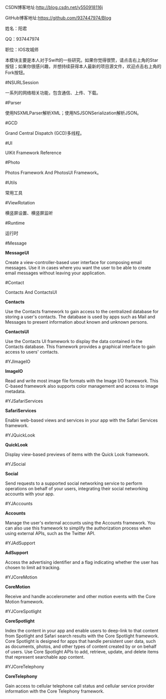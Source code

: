 CSDN博客地址:http://blog.csdn.net/y550918116j

GitHub博客地址:https://github.com/937447974/Blog

姓名：阳君

QQ：937447974

职位：IOS攻城师

本模块主要是本人对于Swift的一些研究。如果你觉得很赞，请点击右上角的Star按钮；如果你很感兴趣，并想持续获得本人最新的项目源文件，欢迎点击右上角的Fork按钮。

#NSURLSession

一系列的网络相关功能，包含通信、上传、下载。

#Parser

使用NSXMLParser解析XML；使用NSJSONSerialization解析JSON。

#GCD

Grand Central Dispatch (GCD)多线程。

#UI

UIKit Framework Reference

#Photo

Photos Framework And PhotosUI Framework。

#Utils

常用工具

#ViewRotation

横竖屏设置、横竖屏监听

#Runtime

运行时

#Message

**MessageUI**

Create a view-controller-based user interface for composing email messages. Use it in cases where you want the user to be able to create email messages without leaving your application.

#Contact

Contacts And ContactsUI

**Contacts**

Use the Contacts framework to gain access to the centralized database for storing a user's contacts. The database is used by apps such as Mail and Messages to present information about known and unknown persons.

**ContactsUI**

Use the Contacts UI framework to display the data contained in the Contacts database. This framework provides a graphical interface to gain access to users' contacts.


#YJImageIO

**ImageIO**

Read and write most image file formats with the Image I/O framework. This C-based framework also supports color management and access to image metadata.

#YJSafariServices

**SafariServices**

Enable web-based views and services in your app with the Safari Services framework.

#YJQuickLook

**QuickLook**

Display view-based previews of items with the Quick Look framework.

#YJSocial

**Social**

Send requests to a supported social networking service to perform operations on behalf of your users, integrating their social networking accounts with your app.

#YJAccounts

**Accounts**

Manage the user's external accounts using the Accounts framework. You can also use this framework to simplify the authorization process when using external APIs, such as the Twitter API.

#YJAdSupport

**AdSupport**

Access the advertising identifier and a flag indicating whether the user has chosen to limit ad tracking.

#YJCoreMotion

**CoreMotion**

Receive and handle accelerometer and other motion events with the Core Motion framework.

#YJCoreSpotlight

**CoreSpotlight**

Index the content in your app and enable users to deep-link to that content from Spotlight and Safari search results with the Core Spotlight framework. Core Spotlight is designed for apps that handle persistent user data, such as documents, photos, and other types of content created by or on behalf of users. Use Core Spotlight APIs to add, retrieve, update, and delete items that represent searchable app content.

#YJCoreTelephony

**CoreTelephony**

Gain access to cellular telephone call status and cellular service provider information with the Core Telephony framework.